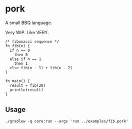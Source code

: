 # pork

A small BBQ language.

Very WIP. Like VERY.

```pork
/* fibonacci sequence */
fn fib(n) {
  if n == 0
    then 0
  else if n == 1
    then 1
  else fib(n - 1) + fib(n - 2)
}

fn main() {
  result = fib(20)
  println(result)
}
```

## Usage

```
./gradlew -q core:run --args 'run ../examples/fib.pork'
```
